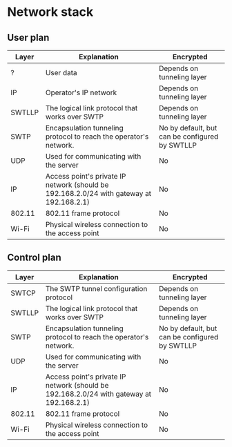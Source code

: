 # Network stack
## User plan
Layer | Explanation | Encrypted
-|-|-
?|User data|Depends on tunneling layer
IP|Operator's IP network|Depends on tunneling layer
SWTLLP|The logical link protocol that works over SWTP|Depends on tunneling layer
SWTP|Encapsulation tunneling protocol to reach the operator's network.|No by default, but can be configured by SWTLLP
UDP|Used for communicating with the server|No
IP|Access point's private IP network (should be 192.168.2.0/24 with gateway at 192.168.2.1)|No
802.11|802.11 frame protocol|No
Wi-Fi|Physical wireless connection to the access point|No

## Control plan

Layer | Explanation | Encrypted
-|-|-
SWTCP|The SWTP tunnel configuration protocol|Depends on tunneling layer
SWTLLP|The logical link protocol that works over SWTP|Depends on tunneling layer
SWTP|Encapsulation tunneling protocol to reach the operator's network.|No by default, but can be configured by SWTLLP
UDP|Used for communicating with the server|No
IP|Access point's private IP network (should be 192.168.2.0/24 with gateway at 192.168.2.1)|No
802.11|802.11 frame protocol|No
Wi-Fi|Physical wireless connection to the access point|No
